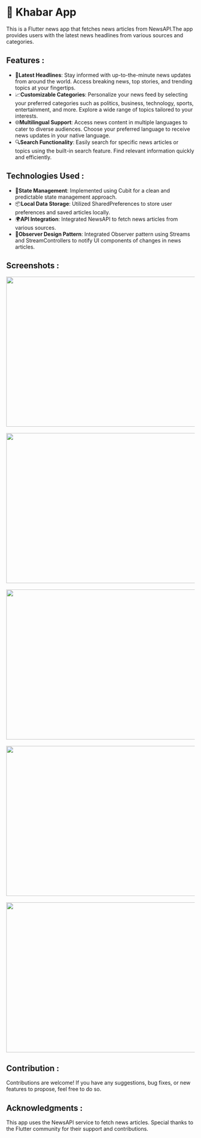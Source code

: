 # 📰 Khabar App
This is a Flutter news app that fetches news articles from NewsAPI.The app provides users with the latest news headlines from various sources and categories.
## Features :

- 📰**Latest Headlines**: Stay informed with up-to-the-minute news updates from around the world.
Access breaking news, top stories, and trending topics at your fingertips.
- 📈**Customizable Categories**: Personalize your news feed by selecting your preferred categories such as politics, business, technology, sports, entertainment, and more.
Explore a wide range of topics tailored to your interests.
- 🌐**Multilingual Support**: Access news content in multiple languages to cater to diverse audiences.
Choose your preferred language to receive news updates in your native language.
- 🔍**Search Functionality**: Easily search for specific news articles or topics using the built-in search feature.
Find relevant information quickly and efficiently.

## Technologies Used :
- 🔧**State Management**: Implemented using Cubit for a clean and predictable state management approach.
- 📦**Local Data Storage**: Utilized SharedPreferences to store user preferences and saved articles locally.
- 🌍**API Integration**: Integrated NewsAPI to fetch news articles from various sources.
- 🔄**Observer Design Pattern**: Integrated Observer pattern using Streams and StreamControllers to notify UI components of changes in news articles. 

## Screenshots :
<img src = "https://github.com/Mariam-Elkhelawy/daily_news/assets/112530709/436e472a-089d-430d-9108-219bea5e7a7e" width = 850  height = 400> &emsp; <img src = "https://github.com/Mariam-Elkhelawy/daily_news/assets/112530709/ae7b0bbe-ebbc-462d-afa5-3d126e58e9ec" width = 850  height = 400>    &emsp;  <img src = "https://github.com/Mariam-Elkhelawy/daily_news/assets/112530709/c51c23bc-a1dc-4187-98cf-dfc95039a6ee" width = 850  height = 400>&emsp;  <img src = "https://github.com/Mariam-Elkhelawy/daily_news/assets/112530709/1ace132f-e4d1-4c4d-8661-c19ed9f312aa" width = 850  height = 400>&emsp; <img src = "https://github.com/Mariam-Elkhelawy/daily_news/assets/112530709/6a8dcefc-654d-45c9-a264-7540b39318a7" width = 850  height = 400>

## Contribution :
Contributions are welcome! If you have any suggestions, bug fixes, or new features to propose, feel free to do so.

## Acknowledgments :
This app uses the NewsAPI service to fetch news articles.
Special thanks to the Flutter community for their support and contributions.
